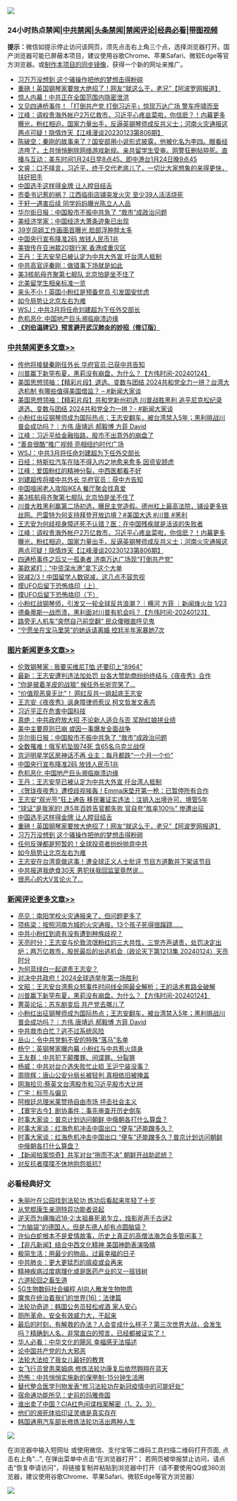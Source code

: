 ![](https://raw.githubusercontent.com/jsvpn/jsproxy/dev/64photo/fqnews-qr.jpg)

<div id="tt">
<h3>24小时热点禁闻|<a href="#%E4%B8%AD%E5%85%B1%E7%A6%81%E9%97%BB%E6%9B%B4%E5%A4%9A%E6%96%87%E7%AB%A0">中共禁闻</a>|<a href="#%E5%9B%BE%E7%89%87%E6%96%B0%E9%97%BB%E6%9B%B4%E5%A4%9A%E6%96%87%E7%AB%A0">头条禁闻</a>|<a href="#%E6%96%B0%E9%97%BB%E8%AF%84%E8%AE%BA%E6%9B%B4%E5%A4%9A%E6%96%87%E7%AB%A0">禁闻评论|<a href="#%E5%BF%85%E7%9C%8B%E7%BB%8F%E5%85%B8%E5%A5%BD%E6%96%87">经典必看</a>|<a href="https://fan1.xyz/3" target="_blank">带图视频</a></h3>
<div><b>提示：</b>微信如提示停止访问该网页，须先点击右上角三个点，选择浏览器打开。国产浏览器可能已屏蔽本项目，建议使用谷歌Chrome、苹果Safari、微软Edge等官方浏览器。或<a href="%E5%88%B6%E4%BD%9Cgit%E7%A6%81%E9%97%BB%E9%95%9C%E5%83%8F.md">制作本项目的同步镜像</a>，获得一个新的网址来推广。</div>
<ul>

<li><a href="/topimagenews/20240124/1991924.md">习万万没想到 这个骚操作把他的梦想击得粉碎</a></li>
<li><a href="/topimagenews/20240124/1991943.md">重磅！英国钢琴家要放大绝招了！网友“就这么干，老兄”【阿波罗网报道】</a></li>
<li><a href="/ccpdope/20240124/1992075.md">惊人内幕！中共正在全国范围内隐密泄洪</a></li>
<li><a href="/baitai/20240124/1992061.md">又见四通桥事件！「打倒共产党 打倒习近平」惊现万达广场 警车呼啸而至</a></li>
<li><a href="/cbnews/20240124/1991942.md">江峰：调权贵海外帐户2万亿救市，习近平心疼韭菜啦，你信麽？！内幕更多曝光，粉红相迫，国家力量出手，反逼英钢琴师成反共义士；河南火灾通报这两点可疑！隐情炸天【江峰漫谈20230123第806期】</a></li>
<li><a href="/sohnews/20240124/1992082.md">陈破空：秦刚的故事来了？国安部用小说形式披露，他被化名为李四。眼看经济垮了，土共悄悄删除网络游戏新规。亲共留学生受审。网警狂删帖猝死。直播与互动：美东时间1月24日早8点45、即中港台1月24日晚9点45</a></li>
<li><a href="/sohnews/20240124/1992069.md">文睿：口不择言，习近平，终于交代老底儿了，一切比大家想象的来得更快，扶好把手</a></li>
<li><a href="/topimagenews/20240124/1991981.md">中国选手这样得金牌 让人瞠目结舌</a></li>
<li><a href="/baitai/20240124/1992147.md">市委书记惹的祸？ 江西临街店铺突发火灾 至少39人活活烧死</a></li>
<li><a href="/cnnews/20240124/1992007.md">于轩一遇害后续 同学妈妈曝光陈立人人品</a></li>
<li><a href="/topimagenews/20240125/1992183.md">华尔街日报：中国股市不振中共急了 “救市”成政治问题</a></li>
<li><a href="/baitai/20240124/1991938.md">美经济学家：中国经济大萧条迹象已出现</a></li>
<li><a href="/yule/20240124/1992011.md">39岁凤姐工作画面首曝光 脸部浮肿胖太多</a></li>
<li><a href="/topimagenews/20240124/1992151.md">中国央行宣布降准2码 放钱人民币1兆</a></li>
<li><a href="/headline/20240124/1992019.md">美银传在亚洲裁20银行家 香港成重灾区</a></li>
<li><a href="/topimagenews/20240124/1992053.md">王丹：王志安早已被认定为中共大外宣 吁台湾人抵制</a></li>
<li><a href="/ccpdope/20240125/1992195.md">中共高官评秦刚：做错事下场就是如此</a></li>
<li><a href="/cbnews/20240124/1992152.md">美3核航母齐聚第七舰队 北京怕是坐不住了</a></li>
<li><a href="/cnnews/20240124/1992016.md">北美留学生相亲标准一览</a></li>
<li><a href="/ccpdope/20240125/1992241.md">来头不小！英国小粉红是预备党员 引发国安忧虑</a></li>
<li><a href="/topimagenews/20240124/1991922.md">如今局势让北京左右为难</a></li>
<li><a href="/cbnews/20240125/1992205.md">WSJ：中共3月将任命刘建超为下任外交部长</a></li>
<li><a href="/topimagenews/20240124/1992150.md">危机恶化 中国地产巨头濒临崩溃边缘</a></li>
<li><b><a href="/comments/20200207/1272816.md" target="_blank">《刘伯温碑记》预言避开武汉肺炎的妙招（修订版）</a></b></li>
</ul>
</div>

<div class="catlist">
<h3><a href="/cbnews/" target="_blank">中共禁闻</a><span><a href="/cbnews/" target="_blank" rel="nofollow">更多文章>></a></span></h3>
<ul>
<li><a href="/cbnews/20240125/1992386.md" target="_blank">传他将接替秦刚任外长 华府官员:已获中共告知</a></li>
<li><a href="/comments/20240125/1992324.md" target="_blank">川普赢下新罕布夏，黑莉没有崩盘，为什么？【方伟时间-20240124】</a></li>
<li><a href="/cbnews/20240125/1992306.md" target="_blank">美国思想领袖：【精彩片段】退选、变数与团结 2024共和党全力一拼？台湾大选机制 有哪些值得美国借监？ &#8211; #新闻大家谈</a></li>
<li><a href="/cbnews/20240125/1992305.md" target="_blank">美国思想领袖：【精彩片段】共和党新州初选 川普战胜黑利 追平尼克松纪录 退选、变数与团结 2024共和党全力一拼？- #新闻大家谈</a></li>
<li><a href="/comments/20240125/1992291.md" target="_blank">小粉红出征钢琴师成为国际热点；王志安翻车，被台湾禁入5年；黑利挑战川普会成功吗？｜方伟 唐靖远 郝毅博 方菲 David</a></li>
<li><a href="/cbnews/20240125/1992284.md" target="_blank">江峰：习近平给金融指路，股市不出意外的崩盘了</a></li>
<li><a href="/cbnews/20240125/1992264.md" target="_blank">“善良很酷”推广视频 亮相纽约时代广场</a></li>
<li><a href="/cbnews/20240125/1992205.md" target="_blank">WSJ：中共3月将任命刘建超为下任外交部长</a></li>
<li><a href="/cbnews/20240125/1992204.md" target="_blank">日经：特斯拉汽车在陆不得入内之地愈来愈多 因资安顾虑</a></li>
<li><a href="/cbnews/20240125/1992197.md" target="_blank">江峰：爱国粉红的精神分裂，中西医都看不好</a></li>
<li><a href="/cbnews/20240125/1992185.md" target="_blank">刘建超传将接中共外长 华府官员：获中方告知</a></li>
<li><a href="/cbnews/20240125/1992184.md" target="_blank">中国喧闹老人攻陷IKEA 餐厅聚会找真爱</a></li>
<li><a href="/cbnews/20240124/1992152.md" target="_blank">美3核航母齐聚第七舰队 北京怕是坐不住了</a></li>
<li><a href="/comments/20240124/1992037.md" target="_blank">川普大胜黑利赢第二场初选，曝民主党造假。德州杠上最高法院，铺设更多铁丝网。巴雷特为何支持拜登开放边境？#美国大选 #川普 #黑利</a></li>
<li><a href="/cbnews/20240124/1991964.md" target="_blank">王志安为何歧视身障还死不认错？医：在中国残疾就是活该的失败者</a></li>
<li><a href="/cbnews/20240124/1991942.md" target="_blank">江峰：调权贵海外帐户2万亿救市，习近平心疼韭菜啦，你信麽？！内幕更多曝光，粉红相迫，国家力量出手，反逼英钢琴师成反共义士；河南火灾通报这两点可疑！隐情炸天【江峰漫谈20230123第806期】</a></li>
<li><a href="/cbnews/20240124/1991917.md" target="_blank">四通桥事件之后又一孤勇者 济南万达广场现“打倒共产党”</a></li>
<li><a href="/cbnews/20240124/1991904.md" target="_blank">美欧紧盯：“中资深水港”拿下这个大单</a></li>
<li><a href="/cbnews/20240124/1991903.md" target="_blank">锐减2/3！中国留学人数锐减，这几点不容忽视</a></li>
<li><a href="/comments/20240124/1991807.md" target="_blank">摸UFO后留下恐怖烙印（上）</a></li>
<li><a href="/comments/20240124/1991806.md" target="_blank">摸UFO后留下恐怖烙印（下）</a></li>
<li><a href="/comments/20240124/1991803.md" target="_blank">小粉红战钢琴师，引发又一轮全球反共浪潮？｜横河 方菲 ｜新闻烽火台 1/23</a></li>
<li><a href="/comments/20240124/1991735.md" target="_blank">德桑蒂斯一战而溃，黑利面对川普有机会吗？【方伟时间-20240123】</a></li>
<li><a href="/cbnews/20240124/1991704.md" target="_blank">路旁无人机车“突然自己前空翻” 民众傻眼直呼见鬼</a></li>
<li><a href="/cbnews/20240123/1991656.md" target="_blank">“宁愿坐在宝马里哭”的她诉请离婚 控尪半年家暴她7次</a></li>

</ul>
</div>
<div class="catlist">
<h3><a href="/topimagenews/" target="_blank">图片新闻</a><span><a href="/topimagenews/" target="_blank" rel="nofollow">更多文章>></a></span></h3>
<ul>
<li><a href="/topimagenews/20240125/1992385.md" target="_blank">伦敦钢琴家 : 我要买维尼T恤 还要印上“8964”</a></li>
<li><a href="/topimagenews/20240125/1992372.md" target="_blank">最新：王志安遭判违法加处罚 台各大赞助商纷纷终结与《夜夜秀》合作</a></li>
<li><a href="/topimagenews/20240125/1992371.md" target="_blank">“你是披着羊皮的战狼” 候任外长听完笑了…</a></li>
<li><a href="/topimagenews/20240125/1992361.md" target="_blank">&#8220;价值观恶臭无比&#8221;！ 网红反共一姐起底王志安</a></li>
<li><a href="/topimagenews/20240125/1992360.md" target="_blank">王志安《夜夜秀》讽身障律师惹议 柯文哲发文表态</a></li>
<li><a href="/topimagenews/20240125/1992337.md" target="_blank">习近平正在危害中国科技</a></li>
<li><a href="/topimagenews/20240125/1992336.md" target="_blank">真绝：中共政府放大招 不论新人适合与否 奖励红娘拼业绩</a></li>
<li><a href="/topimagenews/20240125/1992307.md" target="_blank">美中主要原则已崩 或因一事爆发全面战争</a></li>
<li><a href="/topimagenews/20240125/1992183.md" target="_blank">华尔街日报：中国股市不振中共急了 “救市”成政治问题</a></li>
<li><a href="/topimagenews/20240125/1992182.md" target="_blank">全数罹难！俄军机坠毁74死 含65名乌克兰战俘</a></li>
<li><a href="/topimagenews/20240125/1992166.md" target="_blank">京沪明星学区房神话不再 业主：每月都跌“一个月一个价”</a></li>
<li><a href="/topimagenews/20240124/1992151.md" target="_blank">中国央行宣布降准2码 放钱人民币1兆</a></li>
<li><a href="/topimagenews/20240124/1992150.md" target="_blank">危机恶化 中国地产巨头濒临崩溃边缘</a></li>
<li><a href="/topimagenews/20240124/1992053.md" target="_blank">王丹：王志安早已被认定为中共大外宣 吁台湾人抵制</a></li>
<li><a href="/topimagenews/20240124/1992052.md" target="_blank">《贺珑夜夜秀》遭控歧视挨轰！Emma床垫开第一枪：已暂停所有合作</a></li>
<li><a href="/topimagenews/20240124/1992051.md" target="_blank">王志安“观光签”狂上通告 移民署证实违法：注销入出境许可、境管5年</a></li>
<li><a href="/topimagenews/20240124/1992024.md" target="_blank">“球证”是我家的! 连5年百姓告官都失败 官自夸“胜率100％” 惨遭出征</a></li>
<li><a href="/topimagenews/20240124/1991981.md" target="_blank">中国选手这样得金牌 让人瞠目结舌</a></li>
<li><a href="/topimagenews/20240124/1991943.md" target="_blank">重磅！英国钢琴家要放大绝招了！网友“就这么干，老兄”【阿波罗网报道】</a></li>
<li><a href="/topimagenews/20240124/1991924.md" target="_blank">习万万没想到 这个骚操作把他的梦想击得粉碎</a></li>
<li><a href="/topimagenews/20240124/1991923.md" target="_blank">任何反弹都是短暂的！全球投资者纷纷抛弃中共</a></li>
<li><a href="/topimagenews/20240124/1991922.md" target="_blank">如今局势让北京左右为难</a></li>
<li><a href="/topimagenews/20240124/1991881.md" target="_blank">王志安在台湾竟做这事！遭全球正义人士批评 节目方道歉并下架该节目</a></li>
<li><a href="/topimagenews/20240124/1991880.md" target="_blank">中共报道我绝食30天 男犯扶我回监室竟然说…</a></li>
<li><a href="/topimagenews/20240124/1991822.md" target="_blank">很恶心的大V言论火了…</a></li>

</ul>
</div>
<div class="catlist">
<h3><a href="/comments/" target="_blank">新闻评论</a><span><a href="/comments/" target="_blank" rel="nofollow">更多文章>></a></span></h3>
<ul>
<li><a href="/comments/20240125/1992389.md" target="_blank">亮见：南阳学校火灾通报来了，但问题更多了</a></li>
<li><a href="/comments/20240125/1992388.md" target="_blank">项栋梁：按照河南方城的火灾通报，13个孩子死得很蹊跷……</a></li>
<li><a href="/comments/20240125/1992387.md" target="_blank">中共小粉红到底有没有遭到种族歧视？</a></li>
<li><a href="/comments/20240125/1992369.md" target="_blank">天亮时分：王志安与伦敦流氓粉红的三大共性，三党齐声谴责，处罚决定出炉；两万亿救市，股民最后的出逃机会（政论天下第1213集 20240124）天亮时分</a></li>
<li><a href="/comments/20240125/1992363.md" target="_blank">为何蓝绿白一起谴责王志安？</a></li>
<li><a href="/comments/20240125/1992348.md" target="_blank">对决中共政府！2024全球选举年第一场胜利</a></li>
<li><a href="/comments/20240125/1992335.md" target="_blank">文昭：王志安台湾惹众怒事件时间线全网最全解析；王的话术套路全破解</a></li>
<li><a href="/comments/20240125/1992324.md" target="_blank">川普赢下新罕布夏，黑莉没有崩盘，为什么？【方伟时间-20240124】</a></li>
<li><a href="/comments/20240125/1992312.md" target="_blank">菁英论坛：苏东剧变后 共产党去哪儿了</a></li>
<li><a href="/comments/20240125/1992291.md" target="_blank">小粉红出征钢琴师成为国际热点；王志安翻车，被台湾禁入5年；黑利挑战川普会成功吗？｜方伟 唐靖远 郝毅博 方菲 David</a></li>
<li><a href="/comments/20240125/1992287.md" target="_blank">中共救市白忙？逃不过系统风险</a></li>
<li><a href="/comments/20240125/1992276.md" target="_blank">岳山：令中共党魁不安的特殊“落马”名单</a></li>
<li><a href="/comments/20240125/1992275.md" target="_blank">杨宁：英钢琴家曝内幕 小粉红与中共惹火烧身</a></li>
<li><a href="/comments/20240125/1992273.md" target="_blank">王友群：中共犯下颠覆罪、间谍罪、分裂罪</a></li>
<li><a href="/comments/20240125/1992272.md" target="_blank">杨威：中共对台介选失败忙止损 王沪宁装没事？</a></li>
<li><a href="/comments/20240125/1992271.md" target="_blank">周晓辉：唐山公安分局长被轻判 真相依旧被掩盖</a></li>
<li><a href="/comments/20240125/1992270.md" target="_blank">网海拾贝:蔡英文台湾股市和习近平股市大比拼</a></li>
<li><a href="/comments/20240125/1992260.md" target="_blank">广宇：标签与偏见</a></li>
<li><a href="/comments/20240125/1992251.md" target="_blank">阿根廷总理米莱赞扬自由市场 抨击社会主义</a></li>
<li><a href="/comments/20240125/1992169.md" target="_blank">【寰宇古今】剧协事件：事先审查开历史倒车</a></li>
<li><a href="/comments/20240124/1992139.md" target="_blank">时事大家谈：普京计划访问朝鲜 中俄朝各打什么算盘？</a></li>
<li><a href="/comments/20240124/1992138.md" target="_blank">时事大家谈：红海危机冲击中国出口 “便车”还能蹭多久？</a></li>
<li><a href="/comments/20240124/1992137.md" target="_blank">时事大家谈：红海危机冲击中国出口 “便车”还能蹭多久？普京计划访问朝鲜 中俄朝各打什么算盘？</a></li>
<li><a href="/comments/20240124/1992119.md" target="_blank">【新闻拍案惊奇】共军对台“拖而不决” 朝鲜开战助武统？</a></li>
<li><a href="/comments/20240124/1992112.md" target="_blank">对反抗者喋喋不休地抱怨抵抗?</a></li>

</ul>
</div>

<div class="catlist">
<h3>必看经典好文</h3>
<ul>
<li><a href="/comments/20210720/1488271.md" target="_blank">朱丽叶在公园找到法轮功 炼功后看起来年轻了十岁</a></li>
<li><a href="/comments/20210720/1516768.md" target="_blank">从党棍康生亲测特异功能者说起</a></li>
<li><a href="/tculture/20190304/1091070.md" target="_blank">逆天而为痛悔迟18-2:太祖暴死弟乍立，烛影斧声千古谜2</a></li>
<li><a href="/comments/20220129/1685716.md" target="_blank">“方脑袋”的德国人，但是东德人却有点圆脑袋？</a></li>
<li><a href="/cnnews/20180504/937198.md" target="_blank">许仙白蛇根本不是爱情故事，历史上真正的高僧法海怎会多管闲事？</a></li>
<li><a href="/comments/20231201/1968320.md" target="_blank">【非凡新闻】结合中西文化精神 美国神韵表演吸睛</a></li>
<li><a href="/comments/20221023/1801109.md" target="_blank">极简生活：用最少的物品，过最幸福的日子</a></li>
<li><a href="/comments/20200211/1275071.md" target="_blank">中共肺炎：更大更猛烈的瘟疫或会再来</a></li>
<li><a href="/lifebaike/20230911/1932098.md" target="_blank">精神疾病过度病理化或是医药产业的又一摇钱树</a></li>
<li><a href="/comments/20231213/1973586.md" target="_blank">六道轮回之畜生道</a></li>
<li><a href="/topimagenews/20200527/1335347.md" target="_blank">5G生物数码社会编程 AI向人散发生物物质</a></li>
<li><a href="/topimagenews/20180615/958090.md" target="_blank">魔鬼在统治着我们的世界(16)：法律篇</a></li>
<li><a href="/comments/20220710/1756469.md" target="_blank">法轮功奇迹：韩国公务员轻松戒酒 家人安心</a></li>
<li><a href="/comments/20220605/1742040.md" target="_blank">厕所革命，安全有效威力大，干起来</a></li>
<li><a href="/comments/20221021/1800167.md" target="_blank">最后的时刻，有解救的办法？人会变成什么样子？第三次世界大战，会发生吗？精确到人名，非常直白的预言，已经都被证实了！</a></li>
<li><a href="/comments/20220220/1694796.md" target="_blank">华人必看：中华文化的飓风 幸福感无法描述</a></li>
<li><a href="/comments/20200717/1361899.md" target="_blank">论中国共产党的九大邪恶</a></li>
<li><a href="/cbnews/20200516/1329218.md" target="_blank">法轮大法给了我女儿最好的教育</a></li>
<li><a href="/cnnews/20210512/1544604.md" target="_blank">女飞行员曾患莱姆病 修炼法轮功康复后依然翱翔在蓝天</a></li>
<li><a href="/baitai/20200711/1359005.md" target="_blank">恐怖：中共悄悄实施新的保甲制-15分钟生活圈</a></li>
<li><a href="/comments/20210720/1518906.md" target="_blank">替代整合医学刊物发表“修习法轮功在新冠疫情中的可能好处”</a></li>
<li><a href="/cbnews/20180711/970353.md" target="_blank">宿命通功能所见：史前的玛雅帝国</a></li>
<li><a href="/comments/20230715/1908335.md" target="_blank">谁出卖了中国？CIA红色间谍档案解密（1、2、3）</a></li>
<li><a href="/ssgc/20220828/1777549.md" target="_blank">他们的濒死体验印证灵魂是真实存在</a></li>
<li><a href="/cbnews/20220922/1787482.md" target="_blank">韩国通用汽车部长修炼法轮功活出两种人生</a></li>

</ul>
</div>

![](https://raw.githubusercontent.com/jsvpn/jsproxy/dev/64photo/fqnews-qr.jpg)

在浏览器中输入短网址 或使用微信、支付宝等二维码工具扫描二维码打开页面, 点击右上角"...", 在弹出菜单中点击“在浏览器打开”； 若网页被举报禁止访问，请点击“恢复申请访问”，将链接复制并粘贴到浏览器中打开（请不要使用QQ或360浏览器，建议使用谷歌Chrome、苹果Safari、微软Edge等官方浏览器）

![](https://raw.githubusercontent.com/jsvpn/jsproxy/dev/64photo/wx.jpg)